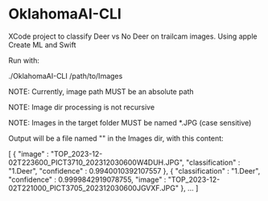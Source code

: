 # OklahomaAI-CLI
XCode project to classify Deer vs No Deer on trailcam images. Using apple Create ML and Swift

Run with:

./OklahomaAI-CLI /path/to/Images

NOTE: Currently, image path MUST be an absolute path

NOTE: Image dir processing is not recursive

NOTE: Images in the target folder MUST be named *.JPG (case sensitive)


Output will be a file named "" in the Images dir, with this content:

[
  {
    "image" : "TOP_2023-12-02T223600_PICT3710_202312030600W4DUH.JPG",
    "classification" : "1.Deer",
    "confidence" : 0.9940010392107557
  },
  {
    "classification" : "1.Deer",
    "confidence" : 0.9999842919078755,
    "image" : "TOP_2023-12-02T221000_PICT3705_202312030600JGVXF.JPG"
  },
  ...
]
